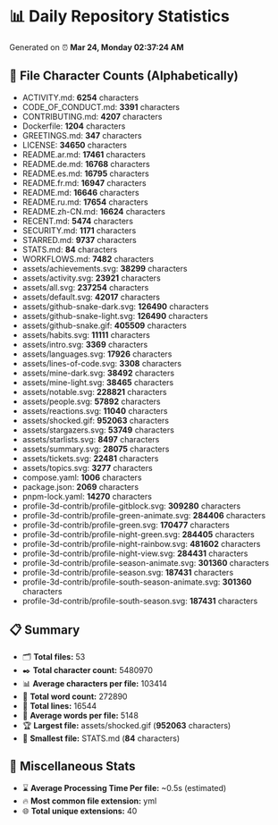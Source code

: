 # 📊 Daily Repository Statistics
Generated on ⏰ **Mar 24, Monday 02:37:24 AM**

## 📂 File Character Counts (Alphabetically)
- ACTIVITY.md: **6254** characters
- CODE_OF_CONDUCT.md: **3391** characters
- CONTRIBUTING.md: **4207** characters
- Dockerfile: **1204** characters
- GREETINGS.md: **347** characters
- LICENSE: **34650** characters
- README.ar.md: **17461** characters
- README.de.md: **16768** characters
- README.es.md: **16795** characters
- README.fr.md: **16947** characters
- README.md: **16646** characters
- README.ru.md: **17654** characters
- README.zh-CN.md: **16624** characters
- RECENT.md: **5474** characters
- SECURITY.md: **1171** characters
- STARRED.md: **9737** characters
- STATS.md: **84** characters
- WORKFLOWS.md: **7482** characters
- assets/achievements.svg: **38299** characters
- assets/activity.svg: **23921** characters
- assets/all.svg: **237254** characters
- assets/default.svg: **42017** characters
- assets/github-snake-dark.svg: **126490** characters
- assets/github-snake-light.svg: **126490** characters
- assets/github-snake.gif: **405509** characters
- assets/habits.svg: **11111** characters
- assets/intro.svg: **3369** characters
- assets/languages.svg: **17926** characters
- assets/lines-of-code.svg: **3308** characters
- assets/mine-dark.svg: **38492** characters
- assets/mine-light.svg: **38465** characters
- assets/notable.svg: **228821** characters
- assets/people.svg: **57892** characters
- assets/reactions.svg: **11040** characters
- assets/shocked.gif: **952063** characters
- assets/stargazers.svg: **53749** characters
- assets/starlists.svg: **8497** characters
- assets/summary.svg: **28075** characters
- assets/tickets.svg: **22481** characters
- assets/topics.svg: **3277** characters
- compose.yaml: **1006** characters
- package.json: **2069** characters
- pnpm-lock.yaml: **14270** characters
- profile-3d-contrib/profile-gitblock.svg: **309280** characters
- profile-3d-contrib/profile-green-animate.svg: **284406** characters
- profile-3d-contrib/profile-green.svg: **170477** characters
- profile-3d-contrib/profile-night-green.svg: **284405** characters
- profile-3d-contrib/profile-night-rainbow.svg: **481602** characters
- profile-3d-contrib/profile-night-view.svg: **284431** characters
- profile-3d-contrib/profile-season-animate.svg: **301360** characters
- profile-3d-contrib/profile-season.svg: **187431** characters
- profile-3d-contrib/profile-south-season-animate.svg: **301360** characters
- profile-3d-contrib/profile-south-season.svg: **187431** characters

## 📋 Summary
- 🗂️ **Total files:** 53
- ✒️ **Total character count:** 5480970
- 📊 **Average characters per file:** 103414
- 📝 **Total word count:** 272890
- 🧾 **Total lines:** 16544
- 📐 **Average words per file:** 5148
- 🏆 **Largest file:** assets/shocked.gif (**952063** characters)
- 🥉 **Smallest file:** STATS.md (**84** characters)

## 🌟 Miscellaneous Stats
- ⌛ **Average Processing Time Per file:** ~0.5s (estimated)
- 🔥 **Most common file extension:** yml
- 🌐 **Total unique extensions:** 40
